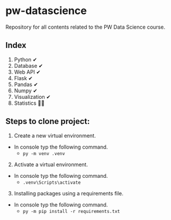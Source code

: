 # pw-datascience

Repository for all contents related to the PW Data Science course.

## Index

1. Python ✔
2. Database ✔
3. Web API ✔
4. Flask ✔
5. Pandas ✔
6. Numpy ✔
7. Visualization ✔
8. Statistics 👨‍💻

## Steps to clone project:

1. Create a new virtual environment.

- In console typ the following command.
  - `py -m venv .venv`

2. Activate a virtual environment.

- In console typ the following command.
  - `.venv\Scripts\activate`

3. Installing packages using a requirements file.

- In console typ the following command.
  - `py -m pip install -r requirements.txt`
